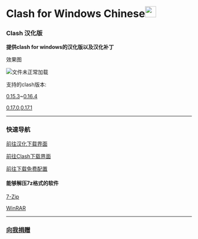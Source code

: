 # Clash for Windows Chinese<img src="https://github.com/ender-zhao/Clash-for-Windows_Chinese/blob/main/image/image_clash.png?raw=true" width="30" height="30">
### Clash 汉化版

**提供clash for windows的汉化版以及汉化补丁**

效果图

![文件未正常加载](https://github.com/ender-zhao/Clash-for-Windows_Chinese/blob/main/image/Image_Clash_Chinese-0.17.0.png?raw=true)

支持的clash版本: 

[0.15.3](https://github.com/ender-zhao/Clash-for-Windows_Chinese/releases/tag/Clash-V0.15.3_CN-V4)~[0.16.4](https://github.com/ender-zhao/Clash-for-Windows_Chinese/releases/tag/Clash-V0.16.4_CN)

[0.17.0](https://github.com/ender-zhao/Clash-for-Windows_Chinese/releases/tag/Clash-V0.17.0_CN),[0.17.1](https://raw.githubusercontent.com/ender-zhao/Clash-for-Windows_Chinese/main/chinese_file/Update)[](https://raw.githubusercontent.com/ender-zhao/Clash-for-Windows_Chinese/main/chinese_file/Update-New)

***
### 快速导航
[前往汉化下载界面](https://github.com/ender-zhao/Clash-for-Windows_Chinese/releases)

[前往Clash下载界面](https://github.com/Fndroid/clash_for_windows_pkg/releases)

[前往下载免费配置](https://github.com/ender-zhao/Clash_Configuration)

#### 能够解压7z格式的软件

[7-Zip](https://www.7-zip.org/)

[WinRAR](https://www.rarlab.com/)

***
### [向我捐赠](https://github.com/ender-zhao/EZc)
